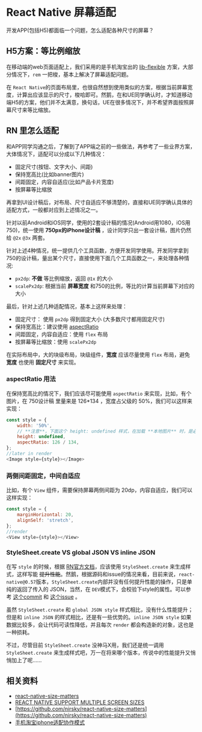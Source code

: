 # React Native 屏幕适配

开发APP(包括H5)都面临一个问题，怎么适配各种尺寸的屏幕？

## H5方案：等比例缩放

在移动端的web页面适配上，我们采用的是手机淘宝出的 [lib-flexible](https://github.com/amfe/lib-flexible) 方案，大部分情况下，`rem` 一把梭，基本上解决了屏幕适配问题。

在 `React Native`的页面布局里，也很自然想到使用类似的方案，根据当前屏幕宽度，计算出应该显示的尺寸，梭哈即可。然鹅，在和UE同学确认时，才知道移动端H5的方案，他们并不太满意，换句话，UE在很多情况下，并不希望界面按照屏幕尺寸来等比缩放。


## RN 里怎么适配

和APP同学沟通之后，了解到了APP端之前的一些做法，再参考了一些业界方案，大体情况下，适配可以分成以下几种情况：

* 固定尺寸(按钮、文字大小、间距)
* 保持宽高比(比如banner图片)
* 间距固定，内容自适应(比如产品卡片宽度)
* 按屏幕等比缩放

再拿到UI设计稿后，对布局、尺寸自适应不够清楚的，直接和UE同学确认具体的适配方式，一般都对应到上述情况之一。

针对以前Android和iOS同学，使用的2套设计稿的情况(Android用1080，iOS用750)，统一使用 **750px的iPhone设计稿** ，设计同学只出一套设计稿，图片仍然给 `@2x` `@3x` 两套。

针对上述4种情况，统一提供几个工具函数，方便开发同学使用。开发同学拿到750的设计稿，量出某个尺寸，直接使用下面几个工具函数之一，来处理各种情况:

* `px2dp`: **不做** 等比例缩放，返回 `@1x` 的大小
* `scalePx2dp`: 根据当前 **屏幕宽度** 和750的比例，等比的计算当前屏幕下对应的大小

最后，针对上述几种适配情况，基本上这样来处理：

* 固定尺寸： 使用 `px2dp` 得到固定大小 (大多数尺寸都用固定尺寸)
* 保持宽高比：建议使用 [aspectRatio](https://facebook.github.io/react-native/docs/layout-props#aspectratio)
* 间距固定，内容自适应：使用 `flex` 布局
* 按屏幕等比缩放：使用 `scalePx2dp`

在实际布局中，大的块级布局，块级组件，**宽度** 应该尽量使用 `flex` 布局，避免 **宽度** 也使用 **固定尺寸** 来实现。

### aspectRatio 用法

在保持宽高比的情况下，我们应该尽可能使用 `aspectRatio` 来实现，比如，有个图片，在 750设计稿 里量来是 126*134 ，宽度占父级的 50%，我们可以这样来实现：

```javascript
const style = {
    width: '50%',
    // **注意**，下面这个 height: undefined 样式，在加载 **本地图片** 时，是必须的！
    height: undefined,
    aspectRatio: 126 / 134,
};
//later in render
<Image style={style}></Image>
```

### 两侧间距固定，中间自适应

比如，有个 `View` 组件，需要保持屏幕两侧间距为 20dp，内容自适应，我们可以这样实现：

```javascript
const style = {
    marginHorizontal: 20,
    alignSelf: 'stretch',
};
//render
<View style={style}></View>
```

### StyleSheet.create VS global JSON VS inline JSON

在写 `style` 的时候，根据 [RN官方文档](https://facebook.github.io/react-native/docs/stylesheet)，应该使用 `StyleSheet.create` 来生成样式，这样写能 <s>提升性能</s>。然鹅，根据源码和issue的情况来看，目前来说，`react-native@0.57`版本，`StyleSheet.create`内部并没有任何提升性能的操作，只是单纯的返回了传入的 JSON，当然，在 `DEV`模式下，会校验下style的属性。可以参考 [这个commit](https://github.com/facebook/react-native/commit/a8e3c7f5780516eb0297830632862484ad032c10) 和 [这个issue](https://github.com/DefinitelyTyped/DefinitelyTyped/issues/29265) 。

虽然 `StyleSheet.create` 和 `global JSON style` 样式相比，没有什么性能提升；但是和 `inline JSON` 的样式相比，还是有一些优势的。`inline JSON style` 如果数据比较多，会让代码可读性降低，并且每次 `render` 都会构造新的对象，这也是一种损耗。

不过，尽管目前 `StyleSheet.create` 没神马X用，我们还是统一调用 `StyleSheet.create` 来生成样式吧，万一在将来哪个版本，传说中的性能提升又悄悄加上了呢……


## 相关资料

* [react-native-size-matters](https://blog.solutotlv.com/size-matters/)
* [REACT NATIVE SUPPORT MULTIPLE SCREEN SIZES](https://yaobin.me/blog/react-native-support-multiple-screen-sizes/)
* [https://github.com/nirsky/react-native-size-matters](https://github.com/nirsky/react-native-size-matters)
* [手机淘宝iphone适配协作模式](https://www.zhihu.com/question/25308946/answer/32240185)
